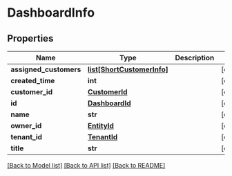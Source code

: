 # DashboardInfo

## Properties
Name | Type | Description | Notes
------------ | ------------- | ------------- | -------------
**assigned_customers** | [**list[ShortCustomerInfo]**](ShortCustomerInfo.md) |  | [optional] 
**created_time** | **int** |  | [optional] 
**customer_id** | [**CustomerId**](CustomerId.md) |  | [optional] 
**id** | [**DashboardId**](DashboardId.md) |  | [optional] 
**name** | **str** |  | [optional] 
**owner_id** | [**EntityId**](EntityId.md) |  | [optional] 
**tenant_id** | [**TenantId**](TenantId.md) |  | [optional] 
**title** | **str** |  | [optional] 

[[Back to Model list]](../README.md#documentation-for-models) [[Back to API list]](../README.md#documentation-for-api-endpoints) [[Back to README]](../README.md)

